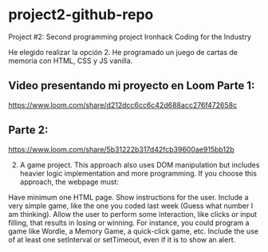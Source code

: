 # project2-github-repo
Project #2: Second programming project Ironhack Coding for the Industry

He elegido realizar la opción 2. He programado un juego de cartas de memoria con HTML, CSS y JS vanilla.

## Video presentando mi proyecto en Loom Parte 1:
https://www.loom.com/share/d212dcc6cc6c42d688acc276f472658c
## Parte 2:
https://www.loom.com/share/5b31222b317d42fcb39600ae915bb12b

2) A game project. This approach also uses DOM manipulation but includes heavier logic implementation and more programming. If you choose this approach, the webpage must:

Have minimum one HTML page.
Show instructions for the user.
Include a very simple game, like the one you coded last week (Guess what number I am thinking).
Allow the user to perform some interaction, like clicks or input filling, that results in losing or winning. For instance, you could program a game like Wordle, a Memory Game, a quick-click game, etc.
Include the use of at least one setInterval or setTimeout, even if it is to show an alert.



